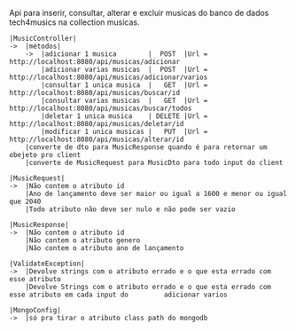 Api para inserir, consultar, alterar e excluir musicas do banco de dados tech4musics na collection musicas.

    |MusicController|
    ->  |métodos|
        ->  |adicionar 1 musica        |  POST  |Url = http://localhost:8080/api/musicas/adicionar
            |adicionar varias musicas  |  POST  |Url = http://localhost:8080/api/musicas/adicionar/varios
            |consultar 1 unica musica  |   GET  |Url = http://localhost:8080/api/musicas/buscar/id
            |consultar varias musicas  |   GET  |Url = http://localhost:8080/api/musicas/buscar/todos
            |deletar 1 unica musica    | DELETE |Url = http://localhost:8080/api/musicas/deletar/id
            |modificar 1 unica musicas |   PUT  |Url = http://localhost:8080/api/musicas/alterar/id
        |converte de dto para MusicResponse quando é para retornar um obejeto pro client
        |converte de MusicRequest para MusicDto para todo input do client

    |MusicRequest|
    ->  |Não contem o atributo id
        |Ano de lançamento deve ser maior ou igual a 1600 e menor ou igual que 2040
        |Todo atributo não deve ser nulo e não pode ser vazio
    
    |MusicResponse|
    ->  |Não contem o atributo id
        |Não contem o atributo genero
        |Não contem o atributo ano de lançamento

    |ValidateException|
    ->  |Devolve strings com o atributo errado e o que esta errado com esse atributo
        |Devolve Strings com o atributo errado e o que esta errado com esse atributo em cada input do         adicionar varios

    |MongoConfig|
    ->  |só pra tirar o atributo class path do mongodb
